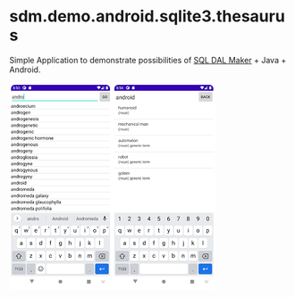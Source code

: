 # sdm.demo.android.sqlite3.thesaurus
Simple Application to demonstrate possibilities of [SQL DAL Maker](https://github.com/panedrone/sqldalmaker) + Java + Android.

![demo-android.png](demo-android.png)
